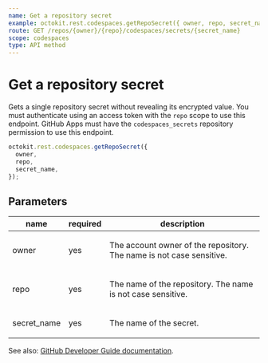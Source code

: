 ```yaml
---
name: Get a repository secret
example: octokit.rest.codespaces.getRepoSecret({ owner, repo, secret_name })
route: GET /repos/{owner}/{repo}/codespaces/secrets/{secret_name}
scope: codespaces
type: API method
---
```


# Get a repository secret

Gets a single repository secret without revealing its encrypted value. You must authenticate using an access token with the `repo` scope to use this endpoint. GitHub Apps must have the `codespaces_secrets` repository permission to use this endpoint.

```js
octokit.rest.codespaces.getRepoSecret({
  owner,
  repo,
  secret_name,
});
```

## Parameters

<table>
  <thead>
    <tr>
      <th>name</th>
      <th>required</th>
      <th>description</th>
    </tr>
  </thead>
  <tbody>
    <tr><td>owner</td><td>yes</td><td>

The account owner of the repository. The name is not case sensitive.

</td></tr>
<tr><td>repo</td><td>yes</td><td>

The name of the repository. The name is not case sensitive.

</td></tr>
<tr><td>secret_name</td><td>yes</td><td>

The name of the secret.

</td></tr>
  </tbody>
</table>

See also: [GitHub Developer Guide documentation](https://docs.github.com/enterprise-cloud@latest//rest/reference/codespaces#get-a-repository-secret).
